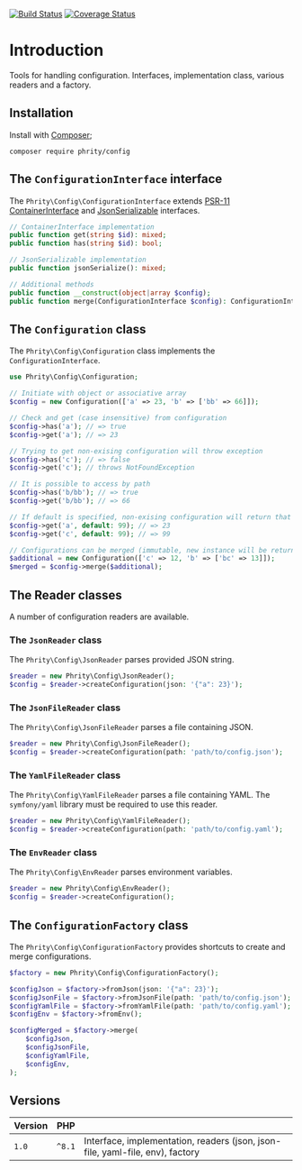 [![Build Status](https://github.com/sirn-se/phrity-config/actions/workflows/acceptance.yml/badge.svg)](https://github.com/sirn-se/phrity-config/actions)
[![Coverage Status](https://coveralls.io/repos/github/sirn-se/phrity-config/badge.svg?branch=main)](https://coveralls.io/github/sirn-se/phrity-config?branch=main)

# Introduction

Tools for handling configuration.
Interfaces, implementation class, various readers and a factory.

## Installation

Install with [Composer](https://getcomposer.org/);
```
composer require phrity/config
```

## The `ConfigurationInterface` interface

The `Phrity\Config\ConfigurationInterface` extends
[PSR-11 ContainerInterface](https://www.php-fig.org/psr/psr-11/) and
[JsonSerializable](https://www.php.net/manual/en/class.jsonserializable) interfaces.

```php
// ContainerInterface implementation
public function get(string $id): mixed;
public function has(string $id): bool;

// JsonSerializable implementation
public function jsonSerialize(): mixed;

// Additional methods
public function __construct(object|array $config);
public function merge(ConfigurationInterface $config): ConfigurationInterface;
```

## The `Configuration` class

The `Phrity\Config\Configuration` class implements the `ConfigurationInterface`.

```php
use Phrity\Config\Configuration;

// Initiate with object or associative array
$config = new Configuration(['a' => 23, 'b' => ['bb' => 66]]);

// Check and get (case insensitive) from configuration
$config->has('a'); // => true
$config->get('a'); // => 23

// Trying to get non-exising configuration will throw exception
$config->has('c'); // => false
$config->get('c'); // throws NotFoundException

// It is possible to access by path
$config->has('b/bb'); // => true
$config->get('b/bb'); // => 66

// If default is specified, non-exising configuration will return that value instead of throwing exception
$config->get('a', default: 99); // => 23
$config->get('c', default: 99); // => 99

// Configurations can be merged (immutable, new instance will be returned)
$additional = new Configuration(['c' => 12, 'b' => ['bc' => 13]]);
$merged = $config->merge($additional);
```

## The Reader classes

A number of configuration readers are available.

### The `JsonReader` class

The `Phrity\Config\JsonReader` parses provided JSON string.

```php
$reader = new Phrity\Config\JsonReader();
$config = $reader->createConfiguration(json: '{"a": 23}');
```

### The `JsonFileReader` class

The `Phrity\Config\JsonFileReader` parses a file containing JSON.

```php
$reader = new Phrity\Config\JsonFileReader();
$config = $reader->createConfiguration(path: 'path/to/config.json');
```

### The `YamlFileReader` class

The `Phrity\Config\YamlFileReader` parses a file containing YAML.
The `symfony/yaml` library must be required to use this reader.

```php
$reader = new Phrity\Config\YamlFileReader();
$config = $reader->createConfiguration(path: 'path/to/config.yaml');
```

### The `EnvReader` class

The `Phrity\Config\EnvReader` parses environment variables.

```php
$reader = new Phrity\Config\EnvReader();
$config = $reader->createConfiguration();
```

## The `ConfigurationFactory` class

The `Phrity\Config\ConfigurationFactory` provides shortcuts to create and merge configurations.

```php
$factory = new Phrity\Config\ConfigurationFactory();

$configJson = $factory->fromJson(json: '{"a": 23}');
$configJsonFile = $factory->fromJsonFile(path: 'path/to/config.json');
$configYamlFile = $factory->fromYamlFile(path: 'path/to/config.yaml');
$configEnv = $factory->fromEnv();

$configMerged = $factory->merge(
    $configJson,
    $configJsonFile,
    $configYamlFile,
    $configEnv,
);
```


## Versions

| Version | PHP | |
| --- | --- | --- |
| `1.0` | `^8.1` | Interface, implementation, readers (json, json-file, yaml-file, env), factory |
